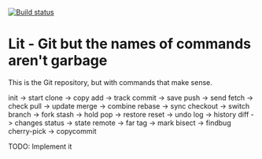 [![Build status](https://github.com/git/git/workflows/CI/badge.svg)](https://github.com/git/git/actions?query=branch%3Amaster+event%3Apush)

Lit - Git but the names of commands aren't garbage
=========================================================
This is the Git repository, but with commands that make sense.

init -> start
clone -> copy
add -> track
commit -> save
push -> send
fetch -> check
pull -> update
merge -> combine
rebase -> sync
checkout -> switch
branch -> fork
stash -> hold
pop -> restore
reset -> undo
log -> history
diff -> changes
status -> state
remote -> far
tag -> mark
bisect -> findbug
cherry-pick -> copycommit


TODO: Implement it



[INSTALL]: INSTALL
[Documentation/gittutorial.txt]: Documentation/gittutorial.txt
[Documentation/giteveryday.txt]: Documentation/giteveryday.txt
[Documentation/gitcvs-migration.txt]: Documentation/gitcvs-migration.txt
[Documentation/SubmittingPatches]: Documentation/SubmittingPatches
[Documentation/CodingGuidelines]: Documentation/CodingGuidelines
[po/README.md]: po/README.md
